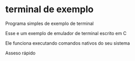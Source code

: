 # terminal de exemplo
Programa simples de exemplo de terminal 

Esse e um exemplo de emulador de terminal  escrito em C 

Ele funciona executando comandos nativos do seu sistema 

Asseso rápido 
